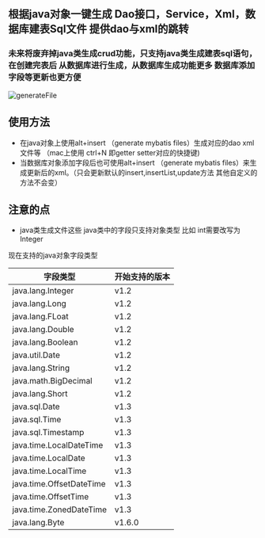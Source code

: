 ## 根据java对象一键生成 Dao接口，Service，Xml，数据库建表Sql文件  提供dao与xml的跳转  
### 未来将废弃掉java类生成crud功能，只支持java类生成建表sql语句，在创建完表后 从数据库进行生成，从数据库生成功能更多 数据库添加字段等更新也更方便

![generateFile](https://raw.githubusercontent.com/gejun123456/MyBatisCodeHelper-Pro/master/screenshots/20170712_generateFiles.gif)

## 使用方法

- 在java对象上使用alt+insert （generate mybatis files）生成对应的dao xml文件等 （mac上使用 ctrl+N 即getter setter对应的快捷键)
- 当数据库对象添加字段后也可使用alt+insert （generate mybatis files）来生成更新后的xml。（只会更新默认的insert,insertList,update方法 其他自定义的方法不会变）

## 注意的点

- java类生成文件这些 java类中的字段只支持对象类型 比如 int需要改写为Integer


现在支持的java对象字段类型

| 字段类型            |  开始支持的版本        |
|----------------------|-------------------  |
| java.lang.Integer    |   v1.2              |
| java.lang.Long       |   v1.2              |
| java.lang.FLoat      |   v1.2              |
| java.lang.Double     |   v1.2              |
| java.lang.Boolean    |   v1.2              |
| java.util.Date       |   v1.2              |
| java.lang.String     |   v1.2              |
| java.math.BigDecimal |   v1.2              |
| java.lang.Short      |   v1.2              |
|java.sql.Date | v1.3|
|java.sql.Time | v1.3|
|java.sql.Timestamp | v1.3|
|java.time.LocalDateTime | v1.3|
|java.time.LocalDate | v1.3|
|java.time.LocalTime | v1.3|
|java.time.OffsetDateTime | v1.3|
|java.time.OffsetTime | v1.3|
|java.time.ZonedDateTime | v1.3|
| java.lang.Byte       |   v1.6.0              |
